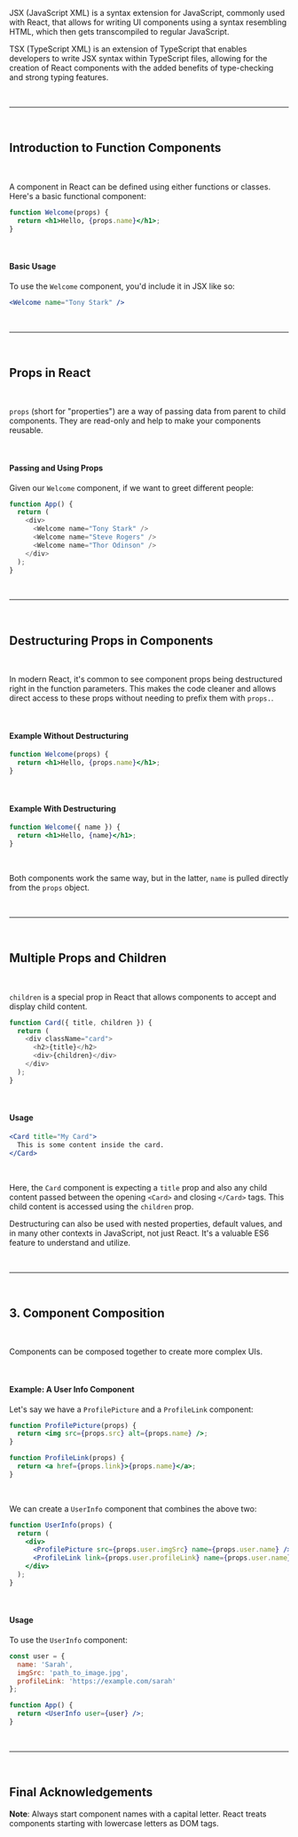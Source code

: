 JSX (JavaScript XML) is a syntax extension for JavaScript, commonly used with React, that allows for writing UI components using a syntax resembling HTML, which then gets transcompiled to regular JavaScript.

TSX (TypeScript XML) is an extension of TypeScript that enables developers to write JSX syntax within TypeScript files, allowing for the creation of React components with the added benefits of type-checking and strong typing features.

<br>

---

<br>


## Introduction to Function Components

<br>

A component in React can be defined using either functions or classes. Here's a basic functional component:

```jsx
function Welcome(props) {
  return <h1>Hello, {props.name}</h1>;
}
```

<br>

#### Basic Usage

To use the `Welcome` component, you'd include it in JSX like so:

```jsx
<Welcome name="Tony Stark" />
```

<br>

---

<br>

## Props in React

<br>

`props` (short for "properties") are a way of passing data from parent to child components. They are read-only and help to make your components reusable.

<br>

#### Passing and Using Props

Given our `Welcome` component, if we want to greet different people:

```jsx
function App() {
  return (
    <div>
      <Welcome name="Tony Stark" />
      <Welcome name="Steve Rogers" />
      <Welcome name="Thor Odinson" />
    </div>
  );
}
```

<br>

---

<br>

## Destructuring Props in Components

<br>

In modern React, it's common to see component props being destructured right in the function parameters. This makes the code cleaner and allows direct access to these props without needing to prefix them with `props.`.

<br>

#### Example Without Destructuring

```jsx
function Welcome(props) {
  return <h1>Hello, {props.name}</h1>;
}
```

<br>

#### Example With Destructuring

```jsx
function Welcome({ name }) {
  return <h1>Hello, {name}</h1>;
}
```

<br>

Both components work the same way, but in the latter, `name` is pulled directly from the `props` object.

<br>

---

<br>

## Multiple Props and Children

<br>

`children` is a special prop in React that allows components to accept and display child content.

```jsx
function Card({ title, children }) {
  return (
    <div className="card">
      <h2>{title}</h2>
      <div>{children}</div>
    </div>
  );
}
```

<br>

#### Usage

```jsx
<Card title="My Card">
  This is some content inside the card.
</Card>
```

<br>

Here, the `Card` component is expecting a `title` prop and also any child content passed between the opening `<Card>` and closing `</Card>` tags. This child content is accessed using the `children` prop.

Destructuring can also be used with nested properties, default values, and in many other contexts in JavaScript, not just React. It's a valuable ES6 feature to understand and utilize.

<br>

---

<br>

## 3. Component Composition

<br>

Components can be composed together to create more complex UIs.


<br>

#### Example: A User Info Component

Let's say we have a `ProfilePicture` and a `ProfileLink` component:

```jsx
function ProfilePicture(props) {
  return <img src={props.src} alt={props.name} />;
}

function ProfileLink(props) {
  return <a href={props.link}>{props.name}</a>;
}
```

<br>

We can create a `UserInfo` component that combines the above two:

```jsx
function UserInfo(props) {
  return (
    <div>
      <ProfilePicture src={props.user.imgSrc} name={props.user.name} />
      <ProfileLink link={props.user.profileLink} name={props.user.name} />
    </div>
  );
}
```


<br>

#### Usage

To use the `UserInfo` component:


```jsx
const user = {
  name: 'Sarah',
  imgSrc: 'path_to_image.jpg',
  profileLink: 'https://example.com/sarah'
};

function App() {
  return <UserInfo user={user} />;
}
```

<br>

---

<br>

## Final Acknowledgements 

**Note**: Always start component names with a capital letter. React treats components starting with lowercase letters as DOM tags.
